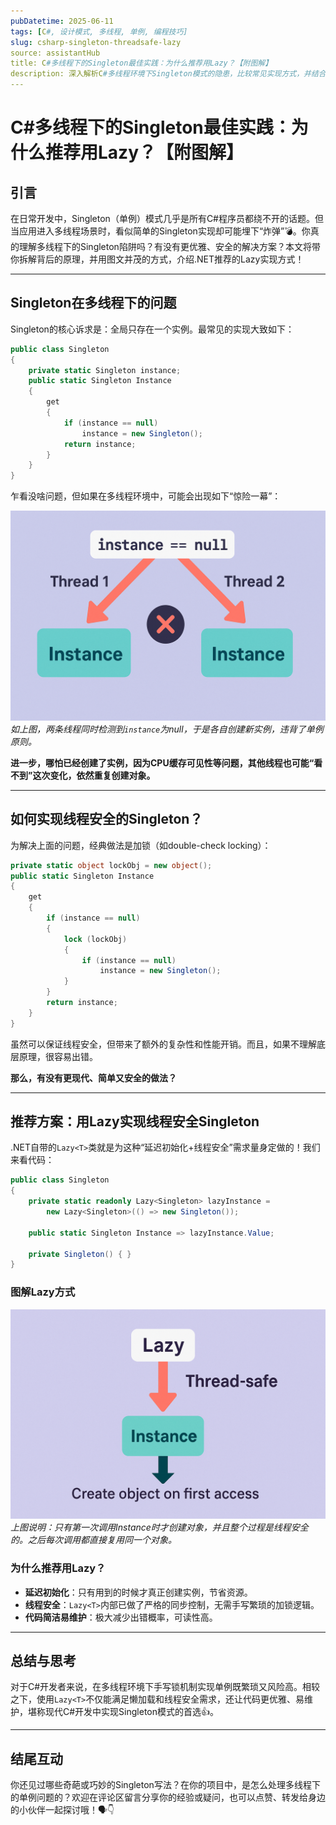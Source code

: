 ```yaml
---
pubDatetime: 2025-06-11
tags: [C#, 设计模式, 多线程, 单例, 编程技巧]
slug: csharp-singleton-threadsafe-lazy
source: assistantHub
title: C#多线程下的Singleton最佳实践：为什么推荐用Lazy？【附图解】
description: 深入解析C#多线程环境下Singleton模式的隐患，比较常见实现方式，并结合图例推荐Lazy方式实现线程安全单例。适合有一定基础的C#开发者阅读。
---
```


# C#多线程下的Singleton最佳实践：为什么推荐用Lazy？【附图解】

## 引言

在日常开发中，Singleton（单例）模式几乎是所有C#程序员都绕不开的话题。但当应用进入多线程场景时，看似简单的Singleton实现却可能埋下“炸弹”💣。你真的理解多线程下的Singleton陷阱吗？有没有更优雅、安全的解决方案？本文将带你拆解背后的原理，并用图文并茂的方式，介绍.NET推荐的Lazy实现方式！

---

## Singleton在多线程下的问题

Singleton的核心诉求是：全局只存在一个实例。最常见的实现大致如下：

```csharp
public class Singleton
{
    private static Singleton instance;
    public static Singleton Instance
    {
        get
        {
            if (instance == null)
                instance = new Singleton();
            return instance;
        }
    }
}
```

乍看没啥问题，但如果在多线程环境中，可能会出现如下“惊险一幕”：

![多线程下的非线程安全Singleton问题示意图](../../assets/360/image.png)
_如上图，两条线程同时检测到`instance`为null，于是各自创建新实例，违背了单例原则。_

**进一步，哪怕已经创建了实例，因为CPU缓存可见性等问题，其他线程也可能“看不到”这次变化，依然重复创建对象。**

---

## 如何实现线程安全的Singleton？

为解决上面的问题，经典做法是加锁（如double-check locking）：

```csharp
private static object lockObj = new object();
public static Singleton Instance
{
    get
    {
        if (instance == null)
        {
            lock (lockObj)
            {
                if (instance == null)
                    instance = new Singleton();
            }
        }
        return instance;
    }
}
```

虽然可以保证线程安全，但带来了额外的复杂性和性能开销。而且，如果不理解底层原理，很容易出错。

**那么，有没有更现代、简单又安全的做法？**

---

## 推荐方案：用Lazy实现线程安全Singleton

.NET自带的`Lazy<T>`类就是为这种“延迟初始化+线程安全”需求量身定做的！我们来看代码：

```csharp
public class Singleton
{
    private static readonly Lazy<Singleton> lazyInstance =
        new Lazy<Singleton>(() => new Singleton());

    public static Singleton Instance => lazyInstance.Value;

    private Singleton() { }
}
```

### 图解Lazy方式

![Lazy实现Singleton流程示意图](../../assets/360/image01.png)
_上图说明：只有第一次调用Instance时才创建对象，并且整个过程是线程安全的。之后每次调用都直接复用同一个对象。_

### 为什么推荐用Lazy？

- **延迟初始化**：只有用到的时候才真正创建实例，节省资源。
- **线程安全**：`Lazy<T>`内部已做了严格的同步控制，无需手写繁琐的加锁逻辑。
- **代码简洁易维护**：极大减少出错概率，可读性高。

---

## 总结与思考

对于C#开发者来说，在多线程环境下手写锁机制实现单例既繁琐又风险高。相较之下，使用`Lazy<T>`不仅能满足懒加载和线程安全需求，还让代码更优雅、易维护，堪称现代C#开发中实现Singleton模式的首选👍。

---

## 结尾互动

你还见过哪些奇葩或巧妙的Singleton写法？在你的项目中，是怎么处理多线程下的单例问题的？欢迎在评论区留言分享你的经验或疑问，也可以点赞、转发给身边的小伙伴一起探讨哦！🗣️👇
